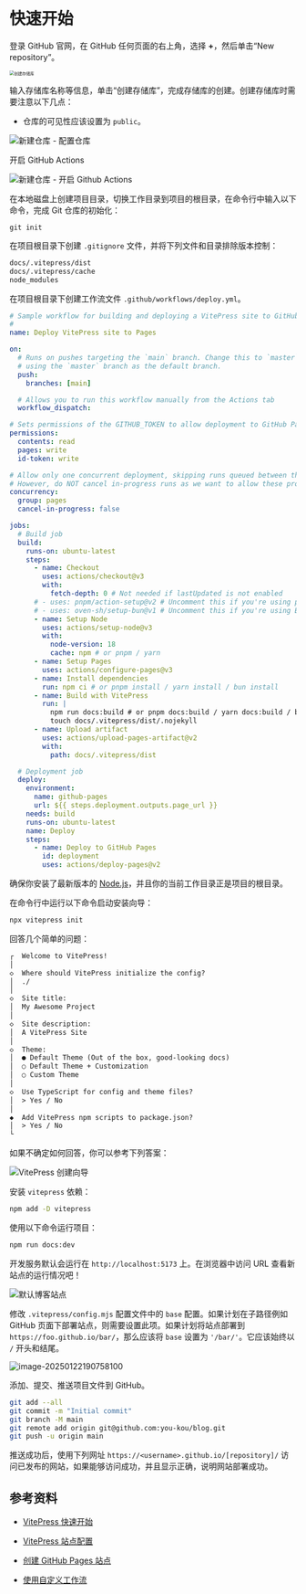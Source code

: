 # 快速开始

登录 GitHub 官网，在 GitHub 任何页面的右上角，选择 **+**，然后单击“New repository”。

<img src="https://r2storage.us.kg/markdown/blog-vitepress/quick-start/GitHub%20-%20%E6%96%B0%E5%BB%BA%E4%BB%93%E5%BA%93%20-%20%E7%82%B9%E5%87%BB%E6%96%B0%E5%BB%BA%E6%8C%89%E9%92%AE.webp" alt="创建存储库" style="zoom: 50%;" />

输入存储库名称等信息，单击“创建存储库”，完成存储库的创建。创建存储库时需要注意以下几点：

- 仓库的可见性应该设置为 `public`。

![新建仓库 - 配置仓库](https://r2storage.us.kg/markdown/blog-vitepress/quick-start/GitHub%20-%20%E6%96%B0%E5%BB%BA%E4%BB%93%E5%BA%93%20-%20%E9%85%8D%E7%BD%AE%E4%BB%93%E5%BA%93.png)

开启 GitHub Actions

![新建仓库 - 开启 Github Actions](https://r2storage.us.kg/markdown/blog-vitepress/quick-start/GitHub%20-%20%E6%96%B0%E5%BB%BA%E4%BB%93%E5%BA%93%20-%20%E5%BC%80%E5%90%AF%20Github%20Actions.png)

在本地磁盘上创建项目目录，切换工作目录到项目的根目录，在命令行中输入以下命令，完成 Git 仓库的初始化：

```
git init
```

在项目根目录下创建 `.gitignore` 文件，并将下列文件和目录排除版本控制：

```txt
docs/.vitepress/dist
docs/.vitepress/cache
node_modules
```

在项目根目录下创建工作流文件 `.github/workflows/deploy.yml`。

```yaml
# Sample workflow for building and deploying a VitePress site to GitHub Pages
#
name: Deploy VitePress site to Pages

on:
  # Runs on pushes targeting the `main` branch. Change this to `master` if you're
  # using the `master` branch as the default branch.
  push:
    branches: [main]

  # Allows you to run this workflow manually from the Actions tab
  workflow_dispatch:

# Sets permissions of the GITHUB_TOKEN to allow deployment to GitHub Pages
permissions:
  contents: read
  pages: write
  id-token: write

# Allow only one concurrent deployment, skipping runs queued between the run in-progress and latest queued.
# However, do NOT cancel in-progress runs as we want to allow these production deployments to complete.
concurrency:
  group: pages
  cancel-in-progress: false

jobs:
  # Build job
  build:
    runs-on: ubuntu-latest
    steps:
      - name: Checkout
        uses: actions/checkout@v3
        with:
          fetch-depth: 0 # Not needed if lastUpdated is not enabled
      # - uses: pnpm/action-setup@v2 # Uncomment this if you're using pnpm
      # - uses: oven-sh/setup-bun@v1 # Uncomment this if you're using Bun
      - name: Setup Node
        uses: actions/setup-node@v3
        with:
          node-version: 18
          cache: npm # or pnpm / yarn
      - name: Setup Pages
        uses: actions/configure-pages@v3
      - name: Install dependencies
        run: npm ci # or pnpm install / yarn install / bun install
      - name: Build with VitePress
        run: |
          npm run docs:build # or pnpm docs:build / yarn docs:build / bun run docs:build
          touch docs/.vitepress/dist/.nojekyll
      - name: Upload artifact
        uses: actions/upload-pages-artifact@v2
        with:
          path: docs/.vitepress/dist

  # Deployment job
  deploy:
    environment:
      name: github-pages
      url: ${{ steps.deployment.outputs.page_url }}
    needs: build
    runs-on: ubuntu-latest
    name: Deploy
    steps:
      - name: Deploy to GitHub Pages
        id: deployment
        uses: actions/deploy-pages@v2
```

确保你安装了最新版本的 [Node.js](https://nodejs.org/)，并且你的当前工作目录正是项目的根目录。

在命令行中运行以下命令启动安装向导：

```sh
npx vitepress init
```

回答几个简单的问题：

```tex
┌  Welcome to VitePress!
│
◇  Where should VitePress initialize the config?
│  ./
│
◇  Site title:
│  My Awesome Project
│
◇  Site description:
│  A VitePress Site
│
◇  Theme:
│  ● Default Theme (Out of the box, good-looking docs)
│  ○ Default Theme + Customization
│  ○ Custom Theme
│ 
◇  Use TypeScript for config and theme files?
│  > Yes / No
│ 
◆  Add VitePress npm scripts to package.json?
│  > Yes / No
└
```

如果不确定如何回答，你可以参考下列答案：

![VitePress 创建向导](https://r2storage.us.kg/markdown/blog-vitepress/quick-start/VitePress%20-%20%E5%88%9B%E5%BB%BA%E5%90%91%E5%AF%BC.png)

安装  `vitepress` 依赖：

```sh
npm add -D vitepress
```

使用以下命令运行项目：

```sh
npm run docs:dev
```

开发服务默认会运行在 `http://localhost:5173` 上。在浏览器中访问 URL 查看新站点的运行情况吧！

![默认博客站点](https://r2storage.us.kg/markdown/blog-vitepress/quick-start/VitePress%20-%20%E9%BB%98%E8%AE%A4%E9%A1%B5%E9%9D%A2.png)

修改 `.vitepress/config.mjs` 配置文件中的 `base` 配置。如果计划在子路径例如 GitHub 页面下部署站点，则需要设置此项。如果计划将站点部署到 `https://foo.github.io/bar/`，那么应该将 `base` 设置为 `'/bar/'`。它应该始终以 `/` 开头和结尾。

![image-20250122190758100](https://r2storage.us.kg/markdown/blog-vitepress/quick-start/VitePress%20-%20%E9%85%8D%E7%BD%AE%E6%96%87%E4%BB%B6%20-%20%E6%B7%BB%E5%8A%A0%20base%20%E9%85%8D%E7%BD%AE.png)

添加、提交、推送项目文件到 GitHub。

```sh
git add --all
git commit -m "Initial commit"
git branch -M main
git remote add origin git@github.com:you-kou/blog.git
git push -u origin main
```

推送成功后，使用下列网址 `https://<username>.github.io/[repository]/` 访问已发布的网站，如果能够访问成功，并且显示正确，说明网站部署成功。

## 参考资料

- [VitePress 快速开始](https://vitepress.dev/zh/guide/getting-started)

- [VitePress 站点配置](https://vitepress.dev/zh/reference/site-config#base)

- [创建 GitHub Pages 站点](https://docs.github.com/zh/pages/getting-started-with-github-pages/creating-a-github-pages-site)

- [使用自定义工作流](https://docs.github.com/zh/pages/getting-started-with-github-pages/using-custom-workflows-with-github-pages)

